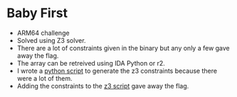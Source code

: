 # Baby First

* ARM64 challenge
* Solved using Z3 solver.
* There are a lot of constraints given in the binary but any only a few gave away the
  flag.
* The array can be retreived using IDA Python or r2.
* I wrote a [python
  script](https://github.com/r00tus3r/CTF-Scripts/blob/master/HackIT_CTF_2018/baby_first/baby_constraints.py) to generate the z3 constraints because there were a lot of
  them.
* Adding the constraints to the [z3
  script](https://github.com/r00tus3r/CTF-Scripts/blob/master/HackIT_CTF_2018/baby_first/solve.py) gave away the flag.
